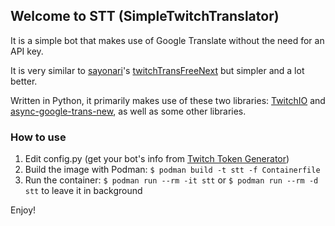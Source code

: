 ## Welcome to STT (SimpleTwitchTranslator)

It is a simple bot that makes use of Google Translate without the need for an API key.

It is very similar to [sayonari](https://github.com/sayonari)'s [twitchTransFreeNext](https://github.com/sayonari/twitchTransFreeNext) but simpler and a lot better.

Written in Python, it primarily makes use of these two libraries: [TwitchIO](https://twitchio.dev/en/stable/) and [async-google-trans-new](https://pypi.org/project/async-google-trans-new/), as well as some other libraries.

### How to use

1. Edit config.py (get your bot's info from [Twitch Token Generator](https://twitchtokengenerator.com))
2. Build the image with Podman: `$ podman build -t stt -f Containerfile`
3. Run the container: `$ podman run --rm -it stt` or `$ podman run --rm -d stt` to leave it in background

Enjoy!
